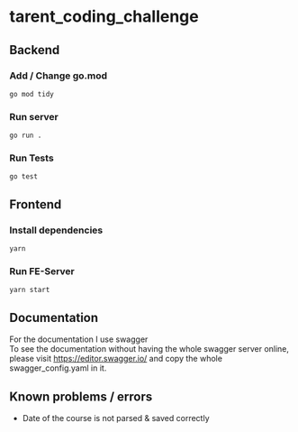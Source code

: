 # tarent_coding_challenge
## Backend
### Add / Change go.mod
`go mod tidy`
### Run server
`go run .`
### Run Tests
`go test`
## Frontend
### Install dependencies
`yarn`
### Run FE-Server
`yarn start`
## Documentation
For the documentation I use swagger  
To see the documentation without having the whole swagger server online,  
please visit https://editor.swagger.io/ and copy the whole swagger_config.yaml in it.
## Known problems / errors
- Date of the course is not parsed & saved correctly
